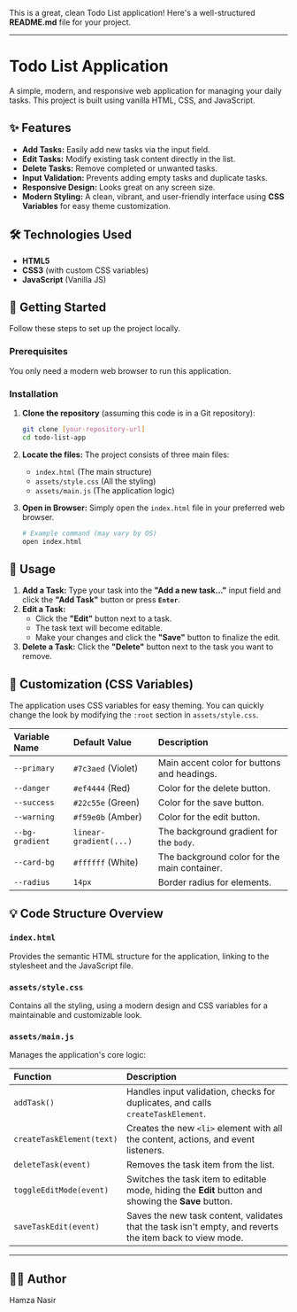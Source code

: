 This is a great, clean Todo List application\! Here's a well-structured **README.md** file for your project.

-----

# Todo List Application

A simple, modern, and responsive web application for managing your daily tasks. This project is built using vanilla HTML, CSS, and JavaScript.

## ✨ Features

  * **Add Tasks:** Easily add new tasks via the input field.
  * **Edit Tasks:** Modify existing task content directly in the list.
  * **Delete Tasks:** Remove completed or unwanted tasks.
  * **Input Validation:** Prevents adding empty tasks and duplicate tasks.
  * **Responsive Design:** Looks great on any screen size.
  * **Modern Styling:** A clean, vibrant, and user-friendly interface using **CSS Variables** for easy theme customization.

## 🛠 Technologies Used

  * **HTML5**
  * **CSS3** (with custom CSS variables)
  * **JavaScript** (Vanilla JS)

## 🚀 Getting Started

Follow these steps to set up the project locally.

### Prerequisites

You only need a modern web browser to run this application.

### Installation

1.  **Clone the repository** (assuming this code is in a Git repository):

    ```bash
    git clone [your-repository-url]
    cd todo-list-app
    ```

2.  **Locate the files:** The project consists of three main files:

      * `index.html` (The main structure)
      * `assets/style.css` (All the styling)
      * `assets/main.js` (The application logic)

3.  **Open in Browser:** Simply open the `index.html` file in your preferred web browser.

    ```bash
    # Example command (may vary by OS)
    open index.html
    ```

## 📝 Usage

1.  **Add a Task:** Type your task into the **"Add a new task..."** input field and click the **"Add Task"** button or press **`Enter`**.
2.  **Edit a Task:**
      * Click the **"Edit"** button next to a task.
      * The task text will become editable.
      * Make your changes and click the **"Save"** button to finalize the edit.
3.  **Delete a Task:** Click the **"Delete"** button next to the task you want to remove.

## 🎨 Customization (CSS Variables)

The application uses CSS variables for easy theming. You can quickly change the look by modifying the `:root` section in `assets/style.css`.

| Variable Name | Default Value | Description |
| :--- | :--- | :--- |
| `--primary` | `#7c3aed` (Violet) | Main accent color for buttons and headings. |
| `--danger` | `#ef4444` (Red) | Color for the delete button. |
| `--success` | `#22c55e` (Green) | Color for the save button. |
| `--warning` | `#f59e0b` (Amber) | Color for the edit button. |
| `--bg-gradient` | `linear-gradient(...)` | The background gradient for the `body`. |
| `--card-bg` | `#ffffff` (White) | The background color for the main container. |
| `--radius` | `14px` | Border radius for elements. |

## 💡 Code Structure Overview

### `index.html`

Provides the semantic HTML structure for the application, linking to the stylesheet and the JavaScript file.

### `assets/style.css`

Contains all the styling, using a modern design and CSS variables for a maintainable and customizable look.

### `assets/main.js`

Manages the application's core logic:

| Function | Description |
| :--- | :--- |
| `addTask()` | Handles input validation, checks for duplicates, and calls `createTaskElement`. |
| `createTaskElement(text)` | Creates the new `<li>` element with all the content, actions, and event listeners. |
| `deleteTask(event)` | Removes the task item from the list. |
| `toggleEditMode(event)` | Switches the task item to editable mode, hiding the **Edit** button and showing the **Save** button. |
| `saveTaskEdit(event)` | Saves the new task content, validates that the task isn't empty, and reverts the item back to view mode. |

-----

## 👨‍💻 Author

Hamza Nasir
